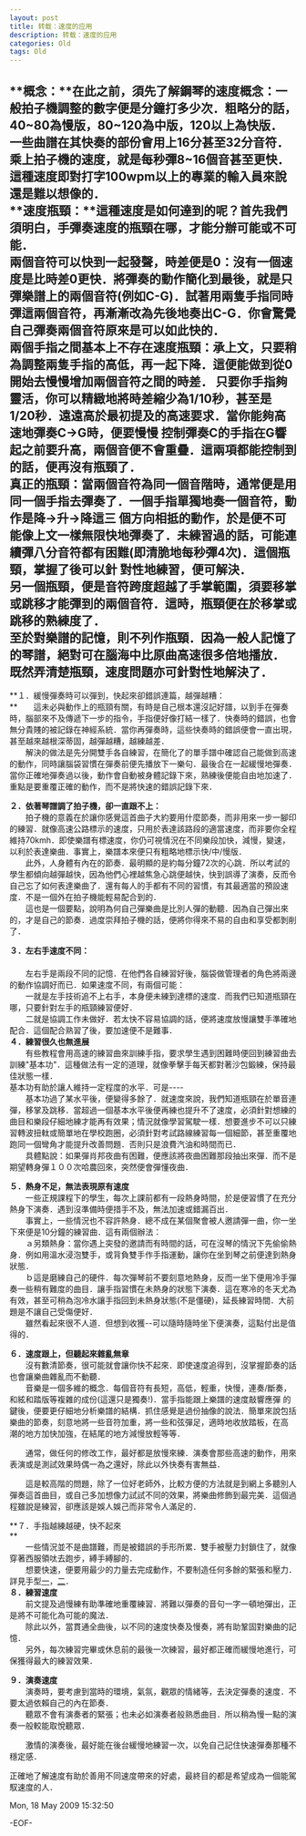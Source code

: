 ```yaml
---
layout: post
title: 转载：速度的应用
description: 转载：速度的应用
categories: Old
tags: Old
---
```

**概念：**在此之前，須先了解鋼琴的速度概念：一般拍子機調整的數字便是分鐘打多少次．粗略分的話，40~80為慢版，80~120為中版，120以上為快版．  
一些曲譜在其快奏的部份會用上16分甚至32分音符．乘上拍子機的速度，就是每秒彈8~16個音甚至更快．這種速度即對打字100wpm以上的專業的輸入員來說還是難以想像的．  
**速度瓶頸：**這種速度是如何達到的呢？首先我們須明白，手彈奏速度的瓶頸在哪，才能分辦可能或不可能．  
**兩個音符可以快到一起發聲，時差便是0**：沒有一個速度是比時差0更快．將彈奏的動作簡化到最後，就是只彈樂譜上的兩個音符(例如C-G)．試著用兩隻手指同時彈這兩個音符，再漸漸改為先後地奏出C-G．你會驚覺自己彈奏兩個音符原來是可以如此快的．  
**兩個手指之間基本上不存在速度瓶頸**：承上文，只要稍為調整兩隻手指的高低，再一起下降．這便能做到從0開始去慢慢增加兩個音符之間的時差． 只要你手指夠靈活，你可以精緻地將時差縮少為1/10秒，甚至是1/20秒．遠遠高於最初提及的高速要求．當你能夠高速地彈奏C-\>G時，便要慢慢 控制彈奏C的手指在G響起之前要升高，兩個音便不會重疊．這兩項都能控制到的話，便再沒有瓶頸了．  
**真正的瓶頸**：當兩個音符為同一個音階時，通常便是用同一個手指去彈奏了．一個手指單獨地奏一個音符，動作是降-\>升-\>降這三 個方向相抵的動作，於是便不可能像上文一樣無限快地彈奏了．未練習過的話，可能連續彈八分音符都有困難(即清脆地每秒彈4次)．這個瓶頸，掌握了後可以針 對性地練習，便可解決．  
另一個瓶頸，便是音符跨度超越了手掌範圍，須要移掌或跳移才能彈到的兩個音符．這時，瓶頸便在於移掌或跳移的熟練度了．  
至於對樂譜的記憶，則不列作瓶頸．因為一般人記憶了的琴譜，絕對可在腦海中比原曲高速很多倍地播放．  
既然弄清楚瓶頸，速度問題亦可針對性地解決了．  
---------------------------------------------------------------------  
**１．緩慢彈奏時可以彈到，快起來卻錯誤連篇，越彈越糟：  
**　　這未必與動作上的瓶頸有關，有時是自己根本還沒記好譜，以到手在彈奏時，腦部來不及傳遞下一步的指令，手指便好像打結一樣了．快奏時的錯誤，也會無分貴賤的被記錄在神經系統．當你再彈奏時，這些快奏時的錯誤便會一直出現，甚至越來越根深蒂固，越彈越糟，越練越差．  
　　解決的做法是先分開雙手各自練習，在簡化了的單手譜中確認自己能做到高速的動作，同時讓腦袋習慣在彈奏前便先播放下一樂句．最後合在一起緩慢地彈奏． 當你正確地彈奏過以後，動作會自動被身體記錄下來，熟練後便能自由地加速了．重點是要重覆正確的動作，而不是將快速的錯誤記錄下來．  
  
**２．依著琴譜調了拍子機，卻一直跟不上：**  
　　拍子機的意義在於讓你感覺這首曲子大約要用什麼節奏，而非用來一步一腳印的練習．就像高速公路標示的速度，只用於表達該路段的適當速度，而非要你全程 維持70kmh．即使樂譜有標速度，你仍可視情況在不同樂段加快，減慢，變速，以利於表達樂曲．事實上，樂譜本來便只有粗略地標示快/中/慢版．  
　　此外，人身體有內在的節奏．最明顯的是約每分鐘72次的心跳．所以考試的學生都傾向越彈越快，因為他們心裡越焦急心跳便越快，快到誤導了演奏，反而令自己忘了如何表達樂曲了．還有每人的手都有不同的習慣，有其最適當的預設速度．不是一個外在拍子機能輕易配合到的．  
　　這也是一個要點，說明為何自己彈樂曲是比別人彈的動聽．因為自己彈出來的，才是自己的節奏．過度崇拜拍子機的話，便將你得來不易的自由和享受都剝削了．  
  
**３．左右手速度不同：**  
　　  
　　左右手是兩段不同的記憶．在他們各自練習好後，腦袋做管理者的角色將兩邊的動作協調好而已．如果速度不同，有兩個可能：  
　　一就是左手技術追不上右手，本身便未練到達標的速度．而我們已知道瓶頸在哪，只要針對左手的瓶頸練習便好．  
　　二就是協調工作未做好．若太快不容易協調的話，便將速度放慢讓雙手準確地配合．這個配合熟習了後，要加速便不是難事．  
**４．練習很久也無進展**  
　　有些教程會用高速的練習曲來訓練手指，要求學生遇到困難時便回到練習曲去訓練"基本功"．這種做法有一定的道理，就像拳擊手每天都對著沙包鍛練，保持最佳狀態一樣．  
基本功有助於讓人維持一定程度的水平．可是----  
　　基本功過了某水平後，便變得多餘了．就速度來說，我們知道瓶頸在於單音連彈，移掌及跳移．當超過一個基本水平後便再練也提升不了速度，必須針對想練的 曲目和樂段仔細地練才能再有效果；情況就像學習駕駛一樣．想要進步不可以只練習轉波扭軚或簡單地在學校跑圈，必須針對考試路線練習每一個細節，甚至重覆地 跑同一個彎角才能提升改善問題．否則只是浪費汽油和時間而已．  
　　具體點說：如果彈肖邦夜曲有困難，便應該將夜曲困難那段抽出來彈．而不是期望轉身彈１００次哈農回來，突然便會彈懂夜曲．  
  
**５．熱身不足，無法表現原有速度**  
　　一些正規課程下的學生，每次上課前都有一段熱身時間，於是便習慣了在充分熱身下演奏．遇到沒準備時便措手不及，無法加速或錯漏百出．  
　　事實上，一些情況也不容許熱身．總不成在某個聚會被人邀請彈一曲，你一坐下來便是10分鐘的練習曲．這有兩個辦法：  
　　ａ另類熱身：當你遇上突發的邀請而有時間的話，可在沒琴的情況下先偷偷熱身．例如用溫水浸泡雙手，或背負雙手作手指運動，讓你在坐到琴之前便達到熱身狀態．  
　　ｂ這是磨練自己的硬件．每次彈琴前不要刻意地熱身，反而一坐下便用冷手彈奏一些稍有難度的曲目．讓手指習慣在未熱身的狀態下演奏．這在寒冷的冬天尤為有效，甚至可稍為泡冷水讓手指回到未熱身狀態(不是僵硬)，延長練習時間．大前題是不讓自己受傷便好．  
　　雖然看起來很不人道．但想到收獲--可以隨時隨時坐下便演奏，這點付出是值得的．  
  
**６．速度跟上，但聽起來雜亂無章**  
　　沒有數清節奏，很可能就會讓你快不起來．即使速度追得到，沒掌握節奏的話也會讓樂曲雜亂而不動聽．  
　　音樂是一個多維的概念．每個音符有長短，高低，輕重，快慢，連奏/斷奏，和絃和踏版等複雜的成份(這還只是獨奏!)．當手指能跟上樂譜的速度敲響應彈 的鍵後，便要更仔細地分析樂譜的結構．抓住感覺是過份抽像的說法．簡單來說包括樂曲的節奏，刻意地將一些音符加重，將一些和弦彈足，適時地收放踏板，在高 潮的地方加快加強，在結尾的地方減慢放輕等等．  
  
　　通常，做任何的修改工作，最好都是放慢來練．演奏會那些高速的動作，用來表演或是測試效果時偶一為之還好，除此以外快奏有害無益．  
  
　　這是較高階的問題，除了一位好老師外，比較方便的方法就是到網上多聽別人彈奏這首曲目，或自己多加想像力試試不同的效果，將樂曲修飾到最完美．這個過程雖說是練習，卻應該是娛人娛己而非常令人滿足的．  
  
**７．手指越練越硬，快不起來  
**  
　　一些情況並不是曲譜難，而是被錯誤的手形所累．雙手被壓力封鎖住了，就像穿著西服領呔去跑步，縛手縛腳的．  
　　想要快速，便要用最少的力量去完成動作，不要制造任何多餘的緊張和壓力．詳見手型[一][0]，[二][1]．  
**８．練習速度**  
　　前文提及過慢練有助準確地重覆練習．將難以彈奏的音句一字一頓地彈出，正是將不可能化為可能的魔法．  
　　除此以外，當貫通全曲後，以不同的速度快奏及慢奏，將有助鞏固對樂曲的記憶．  
　　另外，每次練習完畢或休息前的最後一次練習，最好都正確而緩慢地進行，可保獲得最大的練習效果．  
  
  
**９．演奏速度**  
　　演奏時，要考慮到當時的環境，氣氛，觀眾的情緒等，去決定彈奏的速度．不要太過依賴自己的內在節奏．  
　　聽眾不會有演奏者的緊張；也未必如演奏者般熟悉曲目．所以稍為慢一點的演奏一般較能取悅聽眾．  
  
　　激情的演奏後，最好能在後台緩慢地練習一次，以免自己記住快速彈奏那種不穩定感．  
  
  
正確地了解速度有助於善用不同速度帶來的好處，最終目的都是希望成為一個能駕馭速度的人．  


[0]: http://hk.myblog.yahoo.com/nestleb2004/article?mid=444&prev=452&next=441
[1]: http://hk.myblog.yahoo.com/nestleb2004/article?mid=452

Mon, 18 May 2009 15:32:50

-EOF-